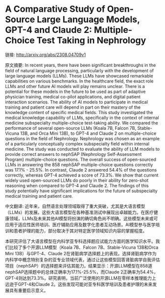 # A Comparative Study of Open-Source Large Language Models, GPT-4 and Claude 2: Multiple-Choice Test Taking in Nephrology

链接: http://arxiv.org/abs/2308.04709v1

原文摘要:
In recent years, there have been significant breakthroughs in the field of
natural language processing, particularly with the development of large
language models (LLMs). These LLMs have showcased remarkable capabilities on
various benchmarks. In the healthcare field, the exact role LLMs and other
future AI models will play remains unclear. There is a potential for these
models in the future to be used as part of adaptive physician training, medical
co-pilot applications, and digital patient interaction scenarios. The ability
of AI models to participate in medical training and patient care will depend in
part on their mastery of the knowledge content of specific medical fields. This
study investigated the medical knowledge capability of LLMs, specifically in
the context of internal medicine subspecialty multiple-choice test-taking
ability. We compared the performance of several open-source LLMs (Koala 7B,
Falcon 7B, Stable-Vicuna 13B, and Orca Mini 13B), to GPT-4 and Claude 2 on
multiple-choice questions in the field of Nephrology. Nephrology was chosen as
an example of a particularly conceptually complex subspecialty field within
internal medicine. The study was conducted to evaluate the ability of LLM
models to provide correct answers to nephSAP (Nephrology Self-Assessment
Program) multiple-choice questions. The overall success of open-sourced LLMs in
answering the 858 nephSAP multiple-choice questions correctly was 17.1% -
25.5%. In contrast, Claude 2 answered 54.4% of the questions correctly, whereas
GPT-4 achieved a score of 73.3%. We show that current widely used open-sourced
LLMs do poorly in their ability for zero-shot reasoning when compared to GPT-4
and Claude 2. The findings of this study potentially have significant
implications for the future of subspecialty medical training and patient care.

中文翻译:
近年来，自然语言处理领域取得了重大突破，尤其是大语言模型（LLMs）的发展。这些大语言模型在各种基准测试中展现出卓越能力。在医疗健康领域，LLMs及未来其他AI模型将扮演的确切角色尚不明确。这些模型未来或可应用于适应性医师培训、医疗辅助应用及数字化患者互动场景。AI模型参与医学培训和患者护理的能力，部分取决于其对特定医学领域知识内容的掌握程度。

本研究评估了大语言模型在内科学亚专科选择题应试能力方面的医学知识水平。我们比较了多个开源LLM模型（Koala 7B、Falcon 7B、Stable-Vicuna 13B和Orca Mini 13B）与GPT-4、Claude 2在肾脏病学选择题上的表现。选择肾脏病学作为内科学中概念特别复杂的亚专业领域代表，通过让这些模型回答肾脏病学自我评估项目（nephSAP）的选择题来评估其能力。结果显示：开源LLM模型在858道nephSAP选择题中的总体正确率为17.1%-25.5%，而Claude 2正确率为54.4%，GPT-4则达到73.3%。研究表明，当前广泛使用的开源LLM在零样本推理能力上远逊于GPT-4和Claude 2。这些发现可能对亚专科医学培训及患者护理的未来发展具有重要启示意义。
